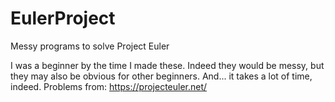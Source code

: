 # EulerProject
Messy programs to solve Project Euler

I was a beginner by the time I made these. Indeed they would be messy, but they may also be obvious for other beginners. And... it takes a lot of time, indeed.
Problems from: https://projecteuler.net/
